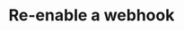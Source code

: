 ---
# -------------------------- #
#      ENDPOINT DETAILS      #
# -------------------------- #

content-type: "api-endpoint"
endpoint: "notifications"
key: "enable-hook-notification"
version: "1"


# -------------------------- #
#       METHOD DETAILS       #
# -------------------------- #

title: "Re-enable a webhook"
method: "put"
short-url: |
  {{ api.core-objects.notifications.hooks.re-enable.name | flatify }}
full-url: |
  {{ api.base-url }}{{ endpoint.short-url | flatify }}
short: "{{ api.core-objects.notifications.hooks.re-enable.description }}"
description: |
  {{ api.core-objects.notifications.hooks.re-enable.description }}

  **Note**: To use this endpoint, your Stitch plan must include access to the [Post-load hooks]({{ link.account.post-load-notifications | prepend: site.baseurl }}) feature.


# -------------------------- #
#       METHOD ARGUMENTS     #
# -------------------------- #

arguments:
  - name: "id"
    required: true
    type: "path parameter"
    description: "A path parameter corresponding to the unique ID of the hook notification to be re-enabled."
    example-value: |
      8

  - name: "enable"
    required: true
    type: "boolean"
    description: |
      Controls whether a hook notification is active or not. **To re-enable a hook**, this value must be `true`.
    example-value: |
      true


# -------------------------- #
#           RETURNS          #
# -------------------------- #

returns: |
  If successful, the API will return a status of <code class="api success">200 OK</code> and a single [Hook notification object]({{ api.data-structures.notifications.hook.section }}) with a null `disabled_at` property.

# ------------------------------ #
#   EXAMPLE REQUEST & RESPONSES  #
# ------------------------------ #

examples:
  - type: "Request"
    language: "json"
    code: |
      {% assign right-bracket = "}" %}
      curl -X {{ endpoint.method | upcase }} {{ endpoint.full-url | flatify | replace: "{id","8" | remove: right-bracket | strip_newlines }}
           -H "Authorization: Bearer <ACCESS_TOKEN>" 
           -H "Content-Type: application/json"
           -d "{
                 "enable":true
               }"

  - type: "Responses"
    language: "json"
    code: |
      {
        "id": 8,
        "client_id": 116078,
        "type": "post_load",
        "version": 1,
        "config": {
          "url": "https://hooks.zapier.com/hooks/catch/some/webhook/id"
        },
        "created_at": "2019-07-16T16:47:54Z",
        "modified_at": "2019-07-17T16:04:29Z",
        "disabled_at": null
      }

  - type: "Errors"
    error-file: "hook-notifications"
  # The errors live in: _data/connect/response-codes/hook-notifications.yml
---